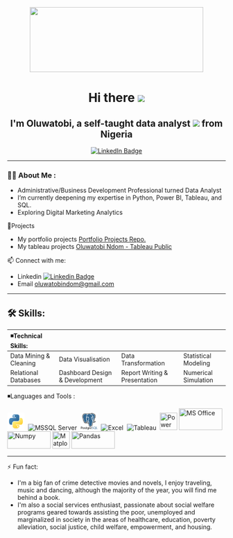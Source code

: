 <div align="center">
  <img src="https://media.giphy.com/media/dWesBcTLavkZuG35MI/giphy.gif" width="400" height="150"/>
</div>


<h1 align="center">
   Hi there  <img src="https://media.giphy.com/media/hvRJCLFzcasrR4ia7z/giphy.gif" width="30px"/>
</h1>

<h2 align="center">
 I'm Oluwatobi, a self-taught data analyst  <img src="https://media.giphy.com/media/WUlplcMpOCEmTGBtBW/giphy.gif" width="30"> from Nigeria
</h2>


<div align="center">
  <a href="https://www.linkedin.com/in/oluwatobindom/">
    <img src="https://img.shields.io/badge/LinkedIn-blue?style=for-the-badge&logo=linkedin&logoColor=white" alt="LinkedIn Badge"/>
  </a>
</div>


---

### :woman_technologist: About Me :
- Administrative/Business Development Professional turned Data Analyst
- I’m currently deepening my expertise in Python, Power BI, Tableau, and SQL.
- Exploring Digital Marketing Analytics


🔭Projects
  - My portfolio projects [Portfolio Projects Repo.](https://github.com/Tobitoke/PortfolioProjects)
  - My tableau projects [Oluwatobi Ndom - Tableau Public](https://public.tableau.com/app/profile/oluwatobi.ndom)


📫 Connect with me: 
  - Linkedin [![Linkedin Badge](https://img.shields.io/badge/-oluwatobi-blue?style=flat&logo=Linkedin&logoColor=white)](https://www.linkedin.com/in/oluwatobindom/)
  - Email oluwatobindom@gmail.com

---
🛠 Skills:
---

| ◾Technical Skills: |  | |  |
| :------------------  |--------| ---- | ----- |
| Data Mining & Cleaning | Data Visualisation   | Data Transformation    |   Statistical Modeling |
| Relational Databases | Dashboard Design & Development | Report Writing & Presentation| Numerical Simulation |

 ◾Languages and Tools : 
<div>
  <img src="https://raw.githubusercontent.com/devicons/devicon/1119b9f84c0290e0f0b38982099a2bd027a48bf1/icons/python/python-original.svg" title="Python" alt="Python" width="40" height="40"/>&nbsp;
  <img src="https://www.svgrepo.com/show/303229/microsoft-sql-server-logo.svg" title="MSSQL Server"  alt="MSSQL Server" width="100" height="40"/>&nbsp;
  <img src="https://raw.githubusercontent.com/devicons/devicon/master/icons/postgresql/postgresql-original-wordmark.svg" title="PostgreSQL"  alt="PostgreSQL" width="40" height="40"/>&nbsp;
  <img src="https://www.svgrepo.com/show/373589/excel.svg" title="Excel" alt="Excel" width="40" height="40"/>&nbsp;
  <img src="https://www.svgrepo.com/show/354428/tableau-icon.svg" title="Tableau" alt="Tableau" width="40" height="40"/>&nbsp;
  <img src="https://raw.githubusercontent.com/microsoft/PowerBI-Icons/b76704a375ae550a08e627ab148945e6eee3d0d6/SVG/Desktop.svg" title="Power Bi" **alt="Power Bi" width="40" height="40"/>
  <img src="https://www.svgrepo.com/show/303269/microsoft-office-2013-logo.svg" title="MS Office" **alt="MS Office" width="100" height="50"/>
  <img src="https://www.vectorlogo.zone/logos/numpy/numpy-ar21.svg" title="Numpy" **alt="Numpy" width="100" height="40"/>
  <img src="https://upload.wikimedia.org/wikipedia/commons/8/84/Matplotlib_icon.svg" title="Matplotlib" **alt="Matplotlib" width="40" height="40"/>
  <img src="https://upload.wikimedia.org/wikipedia/commons/e/ed/Pandas_logo.svg" title="Pandas" **alt="Pandas" width=100" height="40"/>
</div> 

---
⚡ Fun fact:  
- I'm a big fan of crime detective movies and novels, I enjoy traveling, music and dancing, although the majority of the year, you will find me behind a book.
- I'm also a social services enthusiast, passionate about social welfare programs geared towards assisting the poor, unemployed and marginalized in society in the areas of healthcare, education, poverty alleviation, social justice, child welfare, empowerment, and housing. 




<!--
**Tobitoke/Tobitoke** is a ✨ _special_ ✨ repository because its `README.md` (this file) appears on your GitHub profile.
